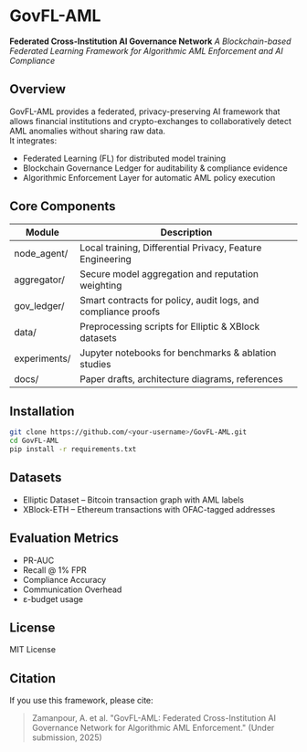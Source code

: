 # GovFL-AML
**Federated Cross-Institution AI Governance Network**
_A Blockchain-based Federated Learning Framework for Algorithmic AML Enforcement and AI Compliance_

## Overview
GovFL-AML provides a federated, privacy-preserving AI framework that allows financial institutions and crypto-exchanges to collaboratively detect AML anomalies without sharing raw data.  
It integrates:
- Federated Learning (FL) for distributed model training  
- Blockchain Governance Ledger for auditability & compliance evidence  
- Algorithmic Enforcement Layer for automatic AML policy execution  

## Core Components
| Module | Description |
|---------|-------------|
| node_agent/ | Local training, Differential Privacy, Feature Engineering |
| aggregator/ | Secure model aggregation and reputation weighting |
| gov_ledger/ | Smart contracts for policy, audit logs, and compliance proofs |
| data/ | Preprocessing scripts for Elliptic & XBlock datasets |
| experiments/ | Jupyter notebooks for benchmarks & ablation studies |
| docs/ | Paper drafts, architecture diagrams, references |

## Installation
```bash
git clone https://github.com/<your-username>/GovFL-AML.git
cd GovFL-AML
pip install -r requirements.txt
```

## Datasets
- Elliptic Dataset – Bitcoin transaction graph with AML labels  
- XBlock-ETH – Ethereum transactions with OFAC-tagged addresses  

## Evaluation Metrics
- PR-AUC  
- Recall @ 1% FPR  
- Compliance Accuracy  
- Communication Overhead  
- ε-budget usage  

## License
MIT License

## Citation
If you use this framework, please cite:
> Zamanpour, A. et al. "GovFL-AML: Federated Cross-Institution AI Governance Network for Algorithmic AML Enforcement." (Under submission, 2025)
